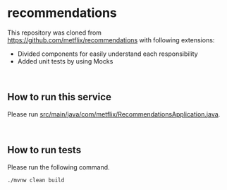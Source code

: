 
# recommendations
This repository was cloned from https://github.com/metflix/recommendations with following extensions:
- Divided components for easily understand each responsibility
- Added unit tests by using Mocks

<br>


## How to run this service
Please run [src/main/java/com/metflix/RecommendationsApplication.java](https://github.com/hageyahhoo/recommendations/blob/master/src/main/java/com/metflix/RecommendationsApplication.java).

<br>


## How to run tests
Please run the following command.
```
./mvnw clean build
```
